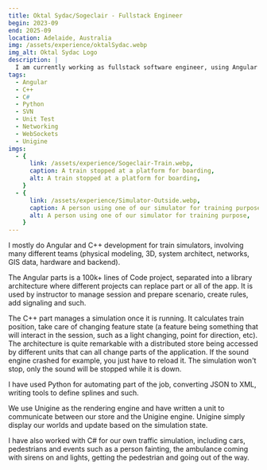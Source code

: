 ```yaml
---
title: Oktal Sydac/Sogeclair - Fullstack Engineer
begin: 2023-09
end: 2025-09
location: Adelaide, Australia
img: /assets/experience/oktalSydac.webp
img_alt: Oktal Sydac Logo
description: |
  I am currently working as fullstack software engineer, using Angular and C++.
tags:
  - Angular
  - C++
  - C#
  - Python
  - SVN
  - Unit Test
  - Networking
  - WebSockets
  - Unigine
imgs:
  - {
      link: /assets/experience/Sogeclair-Train.webp,
      caption: A train stopped at a platform for boarding,
      alt: A train stopped at a platform for boarding,
    }
  - {
      link: /assets/experience/Simulator-Outside.webp,
      caption: A person using one of our simulator for training purpose,
      alt: A person using one of our simulator for training purpose,
    }
---
```


I mostly do Angular and C++ development for train simulators, involving many different teams (physical modeling, 3D, system architect, networks, GIS data, hardware and backend).

The Angular parts is a 100k+ lines of Code project, separated into a library architecture where different projects can replace part or all of the app. It is used by instructor to manage session and prepare scenario, create rules, add signaling and such.

The C++ part manages a simulation once it is running. It calculates train position, take care of changing feature state (a feature being something that will interact in the session, such as a light changing, point for direction, etc). The architecture is quite remarkable with a distributed store being accessed by different units that can all change parts of the application. If the sound engine crashed for example, you just have to reload it. The simulation won't stop, only the sound will be stopped while it is down.

I have used Python for automating part of the job, converting JSON to XML, writing tools to define splines and such.

We use Unigine as the rendering engine and have written a unit to communicate between our store and the Unigine engine. Unigine simply display our worlds and update based on the simulation state.

I have also worked with C# for our own traffic simulation, including cars, pedestrians and events such as a person fainting, the ambulance coming with sirens on and lights, getting the pedestrian and going out of the way.
